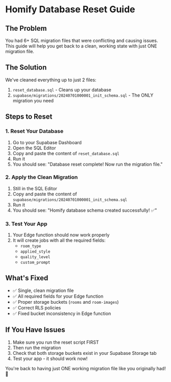 # Homify Database Reset Guide

## The Problem
You had 6+ SQL migration files that were conflicting and causing issues. This guide will help you get back to a clean, working state with just ONE migration file.

## The Solution
We've cleaned everything up to just 2 files:
1. `reset_database.sql` - Cleans up your database
2. `supabase/migrations/20240701000001_init_schema.sql` - The ONLY migration you need

## Steps to Reset

### 1. Reset Your Database
1. Go to your Supabase Dashboard
2. Open the SQL Editor
3. Copy and paste the content of `reset_database.sql`
4. Run it
5. You should see: "Database reset complete! Now run the migration file."

### 2. Apply the Clean Migration
1. Still in the SQL Editor
2. Copy and paste the content of `supabase/migrations/20240701000001_init_schema.sql`
3. Run it
4. You should see: "Homify database schema created successfully! ✅"

### 3. Test Your App
1. Your Edge function should now work properly
2. It will create jobs with all the required fields:
   - `room_type`
   - `applied_style`
   - `quality_level`
   - `custom_prompt`

## What's Fixed
- ✅ Single, clean migration file
- ✅ All required fields for your Edge function
- ✅ Proper storage buckets (`rooms` and `room-images`)
- ✅ Correct RLS policies
- ✅ Fixed bucket inconsistency in Edge function

## If You Have Issues
1. Make sure you run the reset script FIRST
2. Then run the migration
3. Check that both storage buckets exist in your Supabase Storage tab
4. Test your app - it should work now!

You're back to having just ONE working migration file like you originally had! 🎉 